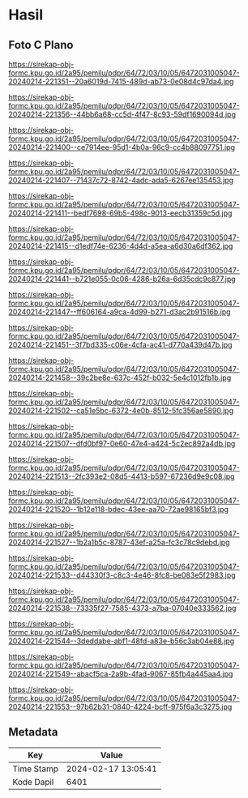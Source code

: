 # Hasil

## Foto C Plano

https://sirekap-obj-formc.kpu.go.id/2a95/pemilu/pdpr/64/72/03/10/05/6472031005047-20240214-221351--20a6019d-7415-489d-ab73-0e08d4c97da4.jpg

https://sirekap-obj-formc.kpu.go.id/2a95/pemilu/pdpr/64/72/03/10/05/6472031005047-20240214-221356--44bb6a68-cc5d-4f47-8c93-59df1690094d.jpg

https://sirekap-obj-formc.kpu.go.id/2a95/pemilu/pdpr/64/72/03/10/05/6472031005047-20240214-221400--ce7914ee-95d1-4b0a-96c9-cc4b88097751.jpg

https://sirekap-obj-formc.kpu.go.id/2a95/pemilu/pdpr/64/72/03/10/05/6472031005047-20240214-221407--71437c72-8742-4adc-ada5-6267ee135453.jpg

https://sirekap-obj-formc.kpu.go.id/2a95/pemilu/pdpr/64/72/03/10/05/6472031005047-20240214-221411--bedf7698-69b5-498c-9013-eecb31359c5d.jpg

https://sirekap-obj-formc.kpu.go.id/2a95/pemilu/pdpr/64/72/03/10/05/6472031005047-20240214-221415--d1edf74e-6236-4d4d-a5ea-a6d30a6df362.jpg

https://sirekap-obj-formc.kpu.go.id/2a95/pemilu/pdpr/64/72/03/10/05/6472031005047-20240214-221441--b721e055-0c06-4286-b26a-6d35cdc9c877.jpg

https://sirekap-obj-formc.kpu.go.id/2a95/pemilu/pdpr/64/72/03/10/05/6472031005047-20240214-221447--ff606164-a9ca-4d99-b271-d3ac2b91516b.jpg

https://sirekap-obj-formc.kpu.go.id/2a95/pemilu/pdpr/64/72/03/10/05/6472031005047-20240214-221451--3f7bd335-c06e-4cfa-ac41-d770a439d47b.jpg

https://sirekap-obj-formc.kpu.go.id/2a95/pemilu/pdpr/64/72/03/10/05/6472031005047-20240214-221458--39c2be8e-637c-452f-b032-5e4c1012fb1b.jpg

https://sirekap-obj-formc.kpu.go.id/2a95/pemilu/pdpr/64/72/03/10/05/6472031005047-20240214-221502--ca51e5bc-6372-4e0b-8512-5fc356ae5890.jpg

https://sirekap-obj-formc.kpu.go.id/2a95/pemilu/pdpr/64/72/03/10/05/6472031005047-20240214-221507--dfd0bf97-0e60-47e4-a424-5c2ec892a4db.jpg

https://sirekap-obj-formc.kpu.go.id/2a95/pemilu/pdpr/64/72/03/10/05/6472031005047-20240214-221513--2fc393e2-08d5-4413-b597-67236d9e9c08.jpg

https://sirekap-obj-formc.kpu.go.id/2a95/pemilu/pdpr/64/72/03/10/05/6472031005047-20240214-221520--1b12e118-bdec-43ee-aa70-72ae98165bf3.jpg

https://sirekap-obj-formc.kpu.go.id/2a95/pemilu/pdpr/64/72/03/10/05/6472031005047-20240214-221527--1b2a1b5c-8787-43ef-a25a-fc3c78c9debd.jpg

https://sirekap-obj-formc.kpu.go.id/2a95/pemilu/pdpr/64/72/03/10/05/6472031005047-20240214-221533--d44330f3-c8c3-4e46-8fc8-be083e5f2983.jpg

https://sirekap-obj-formc.kpu.go.id/2a95/pemilu/pdpr/64/72/03/10/05/6472031005047-20240214-221538--73335f27-7585-4373-a7ba-07040e333562.jpg

https://sirekap-obj-formc.kpu.go.id/2a95/pemilu/pdpr/64/72/03/10/05/6472031005047-20240214-221544--3deddabe-abf1-48fd-a83e-b56c3ab04e88.jpg

https://sirekap-obj-formc.kpu.go.id/2a95/pemilu/pdpr/64/72/03/10/05/6472031005047-20240214-221549--abacf5ca-2a9b-4fad-9067-85fb4a445aa4.jpg

https://sirekap-obj-formc.kpu.go.id/2a95/pemilu/pdpr/64/72/03/10/05/6472031005047-20240214-221553--97b62b31-0840-4224-bcff-975f6a3c3275.jpg


## Metadata

| Key        | Value               |
| ---------- | ------------------- |
| Time Stamp | 2024-02-17 13:05:41 |
| Kode Dapil | 6401                |



